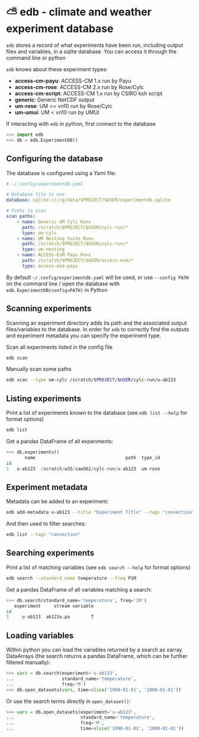 # ⛅ edb - climate and weather experiment database


`edb` stores a record of what experiments have been run, including output files
and variables, in a sqlite database. You can access it through the command line
or python

`edb` knows about these experiment types:
<!---
>>> from edb.model.experiment import Experiment
>>> from edb.utils import all_subclasses
>>> ex = {e.type: e for e in all_subclasses(Experiment) if e.type is not None}
>>> for e in sorted(ex):
...     print(f"* **{e}**: {ex[e].description}") #--->
* **access-cm-payu**: ACCESS-CM 1.x run by Payu
* **access-cm-rose**: ACCESS-CM 2.x run by Rose/Cylc
* **access-cm-script**: ACCESS-CM 1.x run by CSIRO ksh script
* **generic**: Generic NetCDF output
* **um-rose**: UM >= vn10 run by Rose/Cylc
* **um-umui**: UM < vn10 run by UMUI

<!---
Setup for doctests
>>> from edb.config import config_defaults
>>> config_defaults['database'] = 'sqlite+pysqlite:///:memory:'

--->

If interacting with `edb` in python, first connect to the database

```python
>>> import edb
>>> db = edb.ExperimentDB()

```

<!---
>>> from edb.tests.conftest import setup_sample_data
>>> setup_sample_data(db.session)

--->

## Configuring the database

The database is configured using a Yaml file:

```yaml
# ~/.config/experimentdb.yaml

# Database file to use
database: sqlite:////g/data/$PROJECT/$USER/experimentdb.sqlite

# Paths to scan
scan paths:
    - name: Generic UM Cylc Runs
      path: /scratch/$PROJECT/$USER/cylc-run/*
      type: um-cylc
    - name: UM Nesting Suite Runs
      path: /scratch/$PROJECT/$USER/cylc-run/*
      type: um-nesting
    - name: ACCESS-ESM Payu Runs
      path: /scratch/$PROJECT/$USER/access-esm/*
      type: access-esm-payu
```

By default `~/.config/experimentdb.yaml` will be used, or use `--config PATH`
on the command line / open the database with `edb.ExperimentDB(config=PATH)` in
Python

## Scanning experiments

Scanning an experiment directory adds its path and the associated output
files/variables to the database. In order for `edb` to correctly find the 
outputs and experiment metadata you can specify the experiment type.

Scan all experiments listed in the config file

```bash
edb scan
```

Manually scan some paths

```bash
edb scan --type um-cylc /scratch/$PROJECT/$USER/cylc-run/u-ab123
```

## Listing experiments

Print a list of experiments known to the database (see `edb list --help` for
format options)

```bash
edb list
```

Get a pandas DataFrame of all experiments:

```python
>>> db.experiments()
       name                                  path  type_id
id                                                        
1   u-ab123  /scratch/w35/saw562/cylc-run/u-ab123  um-rose

```

## Experiment metadata

Metadata can be added to an experiment:

```bash
edb add-metadata u-ab123 --title "Experiment Title" --tags "convection" "rainfall"
```

And then used to filter searches:

```bash
edb list --tags "convection"
```

## Searching experiments

Print a list of matching variables (see `edb search --help` for format options)

```bash
edb search --standard_name temperature --freq P1M
```

Get a pandas DataFrame of all variables matching a search:

```python
>>> db.search(standard_name='temperature', freq='1M')
   experiment     stream variable
id                               
1     u-ab123  ab123a.pa        T

```

## Loading variables

Within python you can load the variables returned by a search as xarray
DataArrays (the search returns a pandas DataFrame, which can be
further filtered manually):

```python
>>> vars = db.search(experiment='u-ab123',
...                  standard_name='temperature',
...                  freq='M')
>>> db.open_datasets(vars, time=slice('1990-01-01', '2000-01-01'))

```

Or use the search terms directly in `open_dataset()`:

```python
>>> vars = db.open_datasets(experiment='u-ab123',
...                         standard_name='temperature',
...                         freq='M',
...                         time=slice('1990-01-01', '2000-01-01'))

```
